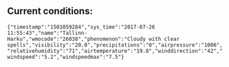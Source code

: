 ## Current conditions: 
 ``` {"timestamp":"1501059284","sys_time":"2017-07-26 11:55:43","name":"Tallinn-Harku","wmocode":"26038","phenomenon":"Cloudy with clear spells","visibility":"20.0","precipitations":"0","airpressure":"1006","relativehumidity":"71","airtemperature":"19.8","winddirection":"42","windspeed":"5.2","windspeedmax":"7.5"} ```

